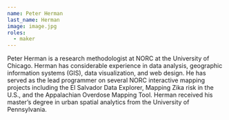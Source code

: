 ```yaml
---
name: Peter Herman
last_name: Herman
image: image.jpg
roles:
  - maker
---
```

Peter Herman is a research methodologist at NORC at the University of Chicago. Herman has considerable experience in data analysis, geographic information systems (GIS), data visualization, and web design. He has served as the lead programmer on several NORC interactive mapping projects including the El Salvador Data Explorer, Mapping Zika risk in the U.S., and the Appalachian Overdose Mapping Tool. Herman received his master’s degree in urban spatial analytics from the University of Pennsylvania.